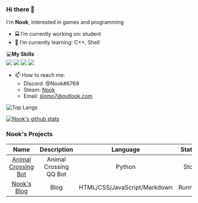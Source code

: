 ### Hi there 👋

I'm **Nook**, interested in games and programming 

- 🚍 I’m currently working on: student
- 🌱 I’m currently learning: C++, Shell

💻**My Skills**  
![](https://img.shields.io/badge/-Python-3e74a2?style=flat-square&logo=Python&logoColor=fff)
![](https://img.shields.io/badge/-C++-4fc08d?style=flat-square&logo=C%2B%2B&logoColor=fff)
![](https://img.shields.io/badge/-Docker-2496ED?style=flat-square&logo=Docker&logoColor=fff)
![](https://img.shields.io/badge/-Linux-000000?style=flat-square&logo=Linux&logoColor=fff)


- 📫 How to reach me: 
    - Discord: @Nook#6769
    - Steam: [Nook](https://steamcommunity.com/id/divinook/)
    - Email: <slomo7@outlook.com>
    
![Top Langs](https://github-readme-stats-89dq8p8qw.vercel.app/api/top-langs/?username=leaf7th&hide=html)

[![Nook's github stats](https://github-readme-stats.vercel.app/api?username=leaf7th)](https://github.com/leaf7th/github-readme-stats)


### Nook's Projects
|Name|Description|Language|Status
|:----:|:----:|:----:|:----:|
|[Animal Crossing Bot](https://github.com/leaf7th/animal_crossing)|Animal Crossing QQ Bot|Python|Stop
|[Nook's Blog](https://leaf7th.github.io/)|Blog|HTML/CSS/JavaScript/Markdown|Running
